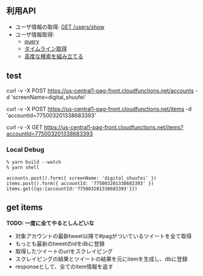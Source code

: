 ## 利用API

- ユーザ情報の取得: [GET /users/show](https://developer.twitter.com/en/docs/accounts-and-users/follow-search-get-users/api-reference/get-users-show)
- ユーザ情報取得: 
    - [query](https://developer.twitter.com/en/docs/tweets/search/guides/standard-operators.html)
    - [タイムライン取得](http://westplain.sakuraweb.com/translate/twitter/Documentation/REST-APIs/Public-API/Working-with-Timelines.cgi)
    - [高度な検索を組み立てる](https://twitter.com/search-advanced)

## test
curl -v -X POST https://us-central1-pag-front.cloudfunctions.net/accounts -d 'screenName=digital_shuufei'

curl -v -X POST https://us-central1-pag-front.cloudfunctions.net/items -d 'accountId=775003201338683393'

curl -v -X GET https://us-central1-pag-front.cloudfunctions.net/items?accountId=775003201338683393

### Local Debug
```
% yarn build --watch
% yarn shell

accounts.post().form({ screenName: 'digital_shuufei' })
items.post().form({ accountId: '775003201338683393' })
items.get({qs:{accountId:'775003201338683393'}})
```

## get items
**TODO: 一度に全てやるとしんどいな**
- 対象アカウントの最新tweet以降で#pagがついているツイートを全て取得
- もっとも最新のtweetのidをdbに登録
- 取得したツイートのurlをスクレイピング
- スクレイピングの結果とツイートの結果を元にitemを生成し、dbに登録
- responseとして、全てのitem情報を返す
